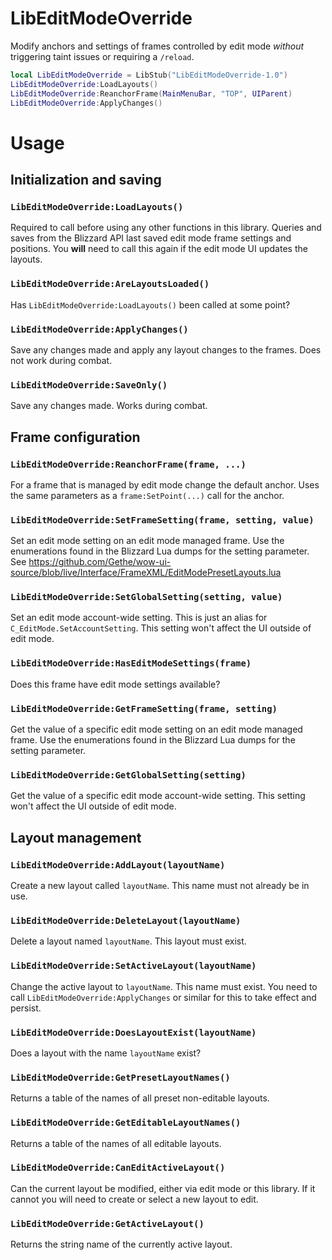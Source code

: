 # LibEditModeOverride

Modify anchors and settings of frames controlled by edit mode _without_
triggering taint issues or requiring a `/reload`.

```lua
local LibEditModeOverride = LibStub("LibEditModeOverride-1.0")
LibEditModeOverride:LoadLayouts()
LibEditModeOverride:ReanchorFrame(MainMenuBar, "TOP", UIParent)
LibEditModeOverride:ApplyChanges()
```

# Usage

## Initialization and saving
### `LibEditModeOverride:LoadLayouts()`

Required to call before using any other functions in this library. Queries and saves from
the Blizzard API last saved edit mode frame settings and positions. You **will**
need to call this again if the edit mode UI updates the layouts.

### `LibEditModeOverride:AreLayoutsLoaded()`

Has `LibEditModeOverride:LoadLayouts()` been called at some point?

### `LibEditModeOverride:ApplyChanges()`

Save any changes made and apply any layout changes to the frames. Does not work
during combat.

### `LibEditModeOverride:SaveOnly()`

Save any changes made. Works during combat.

## Frame configuration

### `LibEditModeOverride:ReanchorFrame(frame, ...)`

For a frame that is managed by edit mode change the default anchor. Uses the
same parameters as a `frame:SetPoint(...)` call for the anchor.

### `LibEditModeOverride:SetFrameSetting(frame, setting, value)`

Set an edit mode setting on an edit mode managed frame. Use the enumerations
found in the Blizzard Lua dumps for the setting parameter. See
https://github.com/Gethe/wow-ui-source/blob/live/Interface/FrameXML/EditModePresetLayouts.lua

### `LibEditModeOverride:SetGlobalSetting(setting, value)`

Set an edit mode account-wide setting. This is just an alias for
`C_EditMode.SetAccountSetting`. This setting won't affect the UI outside of edit
mode.

### `LibEditModeOverride:HasEditModeSettings(frame)`

Does this frame have edit mode settings available?

### `LibEditModeOverride:GetFrameSetting(frame, setting)`

Get the value of a specific edit mode setting on an edit mode managed frame.
Use the enumerations found in the Blizzard Lua dumps for the setting parameter.

### `LibEditModeOverride:GetGlobalSetting(setting)`

Get the value of a specific edit mode account-wide setting. This setting won't
affect the UI outside of edit mode.

## Layout management

### `LibEditModeOverride:AddLayout(layoutName)`

Create a new layout called `layoutName`. This name must not already be in use.

### `LibEditModeOverride:DeleteLayout(layoutName)`

Delete a layout named `layoutName`. This layout must exist.

### `LibEditModeOverride:SetActiveLayout(layoutName)`

Change the active layout to `layoutName`. This name must exist. You need to call
`LibEditModeOverride:ApplyChanges` or similar for  this to take effect and persist.


### `LibEditModeOverride:DoesLayoutExist(layoutName)`

Does a layout with the name `layoutName` exist?

### `LibEditModeOverride:GetPresetLayoutNames()`

Returns a table of the names of all preset non-editable layouts.

### `LibEditModeOverride:GetEditableLayoutNames()`

Returns a table of the names of all editable layouts.

### `LibEditModeOverride:CanEditActiveLayout()`

Can the current layout be modified, either via edit mode or this library. If it
cannot you will need to create or select a new layout to edit.

### `LibEditModeOverride:GetActiveLayout()`

Returns the string name of the currently active layout.
